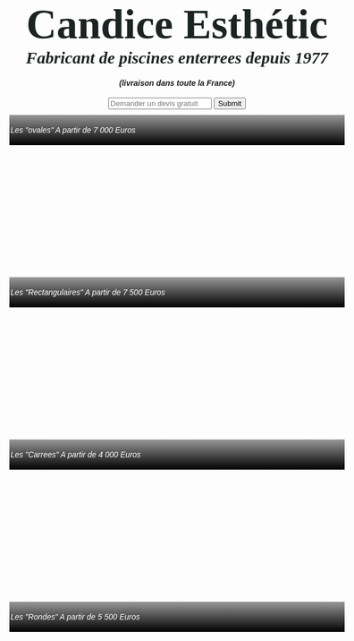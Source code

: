 <!DOCTYPE html>
<head>
<title>Esthéticienne à domicile</title>
<link href='https://fonts.googleapis.com/css?family=Londrina+Shadow' rel='stylesheet' type='text/css'>
<style>
body {
  font-family: Helvetica;
  margin: 0 auto;
  max-width: 600px;
  background:url("http://www.lenfantdeau.be/wp-content/uploads/2014/03/fond-piscine1.jpg");
  
}
div {
  height: 280px;
  background-size: cover;
  position: relative;
  margin: 10px 0 0 0;

}
h1 {
  font-family: 'Rancho'; 
  text-align: center;
  font-size: 75px;
  color:#1C2423;
  margin: 40px 0 0 0;
}
h2 {
  text-align: center;
  font-family:'dancing script';
  font-size:30px;
  color: #1C2423;
  margin: 0px 0 0px 0;
}
h4  {
  text-align:center;
}
p {
  color: rgba(255,255,255,1);
  background: black;
  background: linear-gradient(bottom, rgba(0,0,0,1), rgba(0,0,0,.4));
  background: -webkit-linear-gradient(bottom, rgba(0,0,0,1), rgba(0,0,0,.4));
  background: -moz-linear-gradient(bottom, rgba(0,0,0,1), rgba(0,0,0,.4));
  padding: 2px;
  line-height: 50px;
  text-align: justify;
  bottom: 0;
  margin: 0;
  height: 50px;
  transition: height .5s;
  -webkit-transition: height .5s;
  -moz-transition: height .5s;
}

small {
  opacity: 0;
}

.show-description p {
  height: 150px;
}

.show-description small {
  opacity: 1;
}

.ovales{
  background-image: url("http://www.guide-piscine.fr/medias/image/la-piscine-ovale-9538-468-0.jpg");
}
.rectangulaires{
  background-image: url("http://www.piscinespa.com/site/userfiles/images/actualites/Piveteaubois_rect.jpg");
}
.carrees{
  background-image: url("http://www.photopiscine.net/wp-content/uploads/2014/02/petite-piscine-carre-300x210.jpg");
}
.rondes{
  background-image:url("http://img.1.im6.fr/04305944-photo-piscine-ronde-waterair.jpg");
}
.price {
  float: right;
}

input {
      text-align:center;
      border: 0;
      padding: 10px;
      font-size: 15px;
      
    }

</style>

</head>

<body>
<h1>Candice Esthétic</h1>
<h2><em>Fabricant de piscines enterrees depuis 1977<em></h2>
<h4>(livraison dans toute la France)</h4>
<center><input type="email" placeholder="Demander un devis gratuit">
  <input type="submit"></center>


<div class="ovales">
  <p>Les "ovales" <span class="price">A partir de 7 000 Euros</span>
  </p>
</div>

<div class="rectangulaires">
  <p>Les "Rectangulaires" <span class="price">A partir de 7 500 Euros</span>
  </p>
</div>
  
<div class="carrees">
  <p>Les "Carrees" <span class="price">A partir de 4 000 Euros</span>
  </p>
</div>

<div class="rondes">
  <p>Les "Rondes" <span class="price">A partir de 5 500 Euros</span><br />
</p>

</div>

</body>
